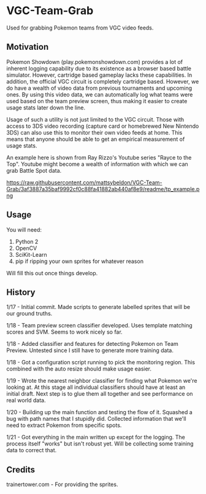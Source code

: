 # VGC-Team-Grab
Used for grabbing Pokemon teams from VGC video feeds.

## Motivation

Pokemon Showdown (play.pokemonshowdown.com) provides a lot of inherent logging capability due to its existence as a browser based battle simulator. However, cartridge based gameplay lacks these capabilities. In addition, the official VGC circuit is completely cartridge based. However, we do have a wealth of video data from previous tournaments and upcoming ones. By using this video data, we can automatically log what teams were used based on the team preview screen, thus making it easier to create usage stats later down the line.

Usage of such a utility is not just limited to the VGC circuit. Those with access to 3DS video recording (capture card or homebrewed New Nintendo 3DS) can also use this to monitor their own video feeds at home. This means that anyone should be able to get an empirical measurement of usage stats.

An example here is shown from Ray Rizzo's Youtube series "Rayce to the Top". Youtube might become a wealth of information with which we can grab Battle Spot data.

https://raw.githubusercontent.com/mattsybeldon/VGC-Team-Grab/3af3887a35baf9992cf0c88fa41882ab440af8e9/readme/tp_example.png

## Usage

You will need:

1. Python 2
2. OpenCV
3. SciKit-Learn
4. pip if ripping your own sprites for whatever reason

Will fill this out once things develop.

## History

1/17 - Initial commit. Made scripts to generate labelled sprites that will be our ground truths.

1/18 - Team preview screen classifier developed. Uses template matching scores and SVM. Seems to work nicely so far.

1/18 - Added classifier and features for detecting Pokemon on Team Preview. Untested since I still have to generate more training data.

1/18 - Got a configuration script running to pick the monitoring region. This combined with the auto resize should make usage easier.

1/19 - Wrote the nearest neighbor classifier for finding what Pokemon we're looking at. At this stage all individual classifiers should have at least an initial draft. Next step is to glue them all together and see performance on real world data.

1/20 - Building up the main function and testing the flow of it. Squashed a bug with path names that I stupidly did. Collected information that we'll need to extract Pokemon from specific spots.

1/21 - Got everything in the main written up except for the logging. The process itself "works" but isn't robust yet. Will be collecting some training data to correct that.

## Credits
trainertower.com - For providing the sprites.
